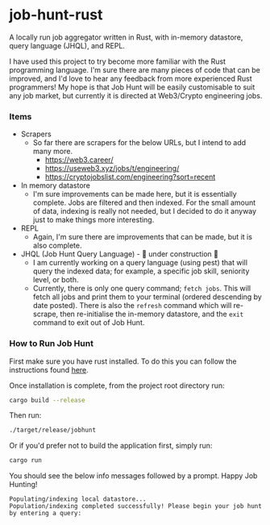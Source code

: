 # job-hunt-rust
A locally run job aggregator written in Rust, with in-memory datastore, query language (JHQL), and REPL.

I have used this project to try become more familiar with the Rust programming language. I'm sure there are many pieces of code that can be improved, and I'd love to hear any feedback from more experienced Rust programmers!
My hope is that Job Hunt will be easily customisable to suit any job market, but currently it is directed at Web3/Crypto engineering jobs.

### Items
- Scrapers
  - So far there are scrapers for the below URLs, but I intend to add many more.
    - https://web3.career/
    - https://useweb3.xyz/jobs/t/engineering/
    - https://cryptojobslist.com/engineering?sort=recent
- In memory datastore
  - I'm sure improvements can be made here, but it is essentially complete. Jobs are filtered and then indexed. For the small amount of data, indexing is really not needed, but I decided to do it anyway just to make things more interesting.
- REPL
  - Again, I'm sure there are improvements that can be made, but it is also complete.
- JHQL (Job Hunt Query Language) - 🚧 under construction 🚧
  - I am currently working on a query language (using pest) that will query the indexed data; for example, a specific job skill, seniority level, or both.
  - Currently, there is only one query command; `fetch jobs`. This will fetch all jobs and print them to your terminal (ordered descending by date posted). There is also the `refresh` command which will re-scrape, then re-initialise the in-memory datastore,
    and the `exit` command to exit out of Job Hunt.

### How to Run Job Hunt

First make sure you have rust installed. To do this you can follow the instructions found [here](https://www.rust-lang.org/tools/install).

Once installation is complete, from the project root directory run:

```bash
cargo build --release
```

Then run:

```bash
./target/release/jobhunt
```

Or if you'd prefer not to build the application first, simply run:

```bash
cargo run
```

You should see the below info messages followed by a prompt. Happy Job Hunting!

```
Populating/indexing local datastore...
Population/indexing completed successfully! Please begin your job hunt by entering a query:
```
